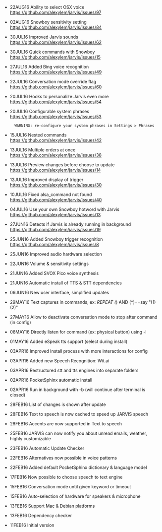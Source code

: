 * 22AUG16 Ability to select OSX voice https://github.com/alexylem/jarvis/issues/97
* 02AUG16 Snowboy sensitivity setting https://github.com/alexylem/jarvis/issues/84
* 30JUL16 Improved Jarvis sounds https://github.com/alexylem/jarvis/issues/62
* 30JUL16 Quick commands with Snowboy https://github.com/alexylem/jarvis/issues/15
* 27JUL16 Added Bing voice recognition https://github.com/alexylem/jarvis/issues/49
* 22JUL16 Conversation mode override flag https://github.com/alexylem/jarvis/issues/60
* 20JUL16 Hooks to personalize Jarvis even more https://github.com/alexylem/jarvis/issues/54
* 20JUL16 Configurable system phrases https://github.com/alexylem/jarvis/issues/53

        WARNING: re-configure your system phrases in Settings > Phrases

* 15JUL16 Nested commands https://github.com/alexylem/jarvis/issues/42
* 13JUL16 Multiple orders at once https://github.com/alexylem/jarvis/issues/38
* 13JUL16 Preview changes before choose to update https://github.com/alexylem/jarvis/issues/14
* 12JUL16 Improved display of trigger https://github.com/alexylem/jarvis/issues/30
* 10JUL16 Fixed alsa_command not found https://github.com/alexylem/jarvis/issues/40
* 04JUL16 Use your own Snowboy hotword with Jarvis https://github.com/alexylem/jarvis/issues/13
* 27JUN16 Detects if Jarvis is already running in background https://github.com/alexylem/jarvis/issues/19
* 25JUN16 Added Snowboy trigger recognition https://github.com/alexylem/jarvis/issues/8
* 25JUN16 Improved audio hardware selection
* 22JUN16 Volume & sensitivity settings
* 21JUN16 Added SVOX Pico voice synthesis
* 21JUN16 Automatic install of TTS & STT dependencies
* 09JUN16 New user interface, simplified updates
* 29MAY16 Text captures in commands, ex: *REPEAT (*) AND (*)==say "(1) (2)"
* 27MAY16 Allow to deactivate conversation mode to stop after command (in config)
* 08MAY16 Directly listen for command (ex: physical button) using -l
* 01MAY16 Added eSpeak tts support (select during install)
* 03APR16 Improved Install process with more interactions for config
* 03APR16 Added new Speech Recognition: Wit.ai
* 03APR16 Restructured stt and tts engines into separate folders
* 02APR16 PocketSphinx automatic install
* 02APR16 Run in background with -b (will continue after terminal is closed)
* 28FEB16 List of changes is shown after update
* 28FEB16 Text to speech is now cached to speed up JARVIS speech
* 28FEB16 Accents are now supported in Text to speech
* 25FEB16 JARVIS can now notify you about unread emails, weather, highly customizable
* 23FEB16 Automatic Update Checker
* 22FEB16 Alternatives now possible in voice patterns
* 22FEB16 Added default PocketSphinx dictionary & language model
* 17FEB16 Now possible to choose speech to text engine
* 15FEB16 Conversation mode until given keyword or timeout
* 15FEB16 Auto-selection of hardware for speakers & microphone
* 13FEB16 Support Mac & Debian platforms
* 13FEB16 Dependency checker
* 11FEB16 Initial version

